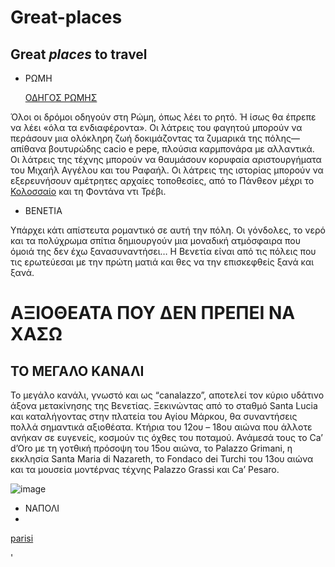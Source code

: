 # Great-places
## Great *places* to travel 
	
* ΡΩΜΗ

  [ΟΔΗΓΟΣ ΡΩΜΗΣ](https://www.tripadvisor.com.gr/Tourism-g187791-Rome_Lazio-Vacations.html)
 
 Όλοι οι δρόμοι οδηγούν στη Ρώμη, όπως λέει το ρητό. Ή ίσως θα έπρεπε να λέει «όλα τα ενδιαφέροντα». 
 Οι λάτρεις του φαγητού μπορούν να περάσουν μια ολόκληρη ζωή δοκιμάζοντας τα ζυμαρικά της πόλης—απίθανα βουτυρώδης cacio e pepe, πλούσια καρμπονάρα με αλλαντικά.
 Οι λάτρεις της τέχνης μπορούν να θαυμάσουν κορυφαία αριστουργήματα του Μιχαήλ Αγγέλου και του Ραφαήλ. 
 Οι λάτρεις της ιστορίας μπορούν να εξερευνήσουν αμέτρητες αρχαίες τοποθεσίες, από το Πάνθεον μέχρι το [Κολοσσαίο](https://www.tripadvisor.com.gr/Attraction_Review-g187791-d192285-Reviews-Colosseum-Rome_Lazio.html) και τη Φοντάνα ντι Τρέβι. 

* ΒΕΝΕΤΙΑ

Υπάρχει κάτι απίστευτα ρομαντικό σε αυτή την πόλη. Οι γόνδολες, το νερό και τα πολύχρωμα σπίτια δημιουργούν μια μοναδική ατμόσφαιρα που όμοιά της δεν έχω ξανασυναντήσει…
Η Βενετία είναι από τις πόλεις που τις ερωτεύεσαι με την πρώτη ματιά και θες να την επισκεφθείς ξανά και ξανά.

# ΑΞΙΟΘΕΑΤΑ ΠΟΥ ΔΕΝ ΠΡΕΠΕΙ ΝΑ ΧΑΣΩ

## ΤΟ ΜΕΓΑΛΟ ΚΑΝΑΛΙ
Το μεγάλο κανάλι, γνωστό και ως “canalazzo”, αποτελεί τον κύριο υδάτινο άξονα μετακίνησης της Βενετίας. Ξεκινώντας από το σταθμό Santa Lucia και καταλήγοντας στην πλατεία του Αγίου Μάρκου, θα συναντήσεις πολλά σημαντικά αξιοθέατα. Κτήρια του 12ου – 18ου αιώνα που άλλοτε ανήκαν σε ευγενείς, κοσμούν τις όχθες του ποταμού. Ανάμεσά τους το Ca’ d’Oro με τη γοτθική πρόσοψη του 15ου αιώνα, το Palazzo Grimani, η εκκλησία Santa Maria di Nazareth, το Fondaco dei Turchi του 13ου αιώνα και τα μουσεία μοντέρνας τέχνης Palazzo Grassi και Ca’ Pesaro.

![image](https://user-images.githubusercontent.com/127987812/227256740-08119775-dd57-43f8-9ddb-2858a7ade886.png)



* ΝΑΠΟΛΙ
* 
[parisi](https://en.wikipedia.org/wiki/Paris)

'
